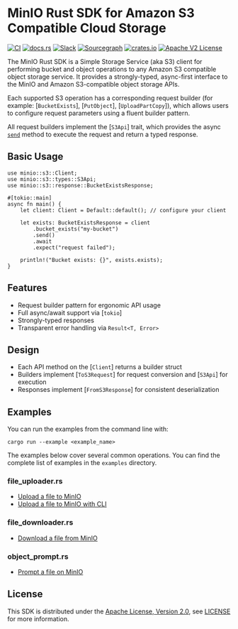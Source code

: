 # MinIO Rust SDK for Amazon S3 Compatible Cloud Storage

[![CI](https://github.com/minio/minio-rs/actions/workflows/rust.yml/badge.svg?branch=master)](https://github.com/minio/minio-rs/actions/workflows/rust.yml)
[![docs.rs](https://docs.rs/minio/badge.svg)](https://docs.rs/minio/latest/minio/)
[![Slack](https://slack.min.io/slack?type=svg)](https://slack.min.io) 
[![Sourcegraph](https://sourcegraph.com/github.com/minio/minio-rs/-/badge.svg)](https://sourcegraph.com/github.com/minio/minio-rs?badge)
[![crates.io](https://img.shields.io/crates/v/minio)](https://crates.io/crates/minio)
[![Apache V2 License](https://img.shields.io/badge/license-Apache%20V2-blue.svg)](https://github.com/minio/minio-rs/blob/master/LICENSE)

The MinIO Rust SDK is a Simple Storage Service (aka S3) client for performing bucket and object operations to any Amazon S3 compatible object storage service.
It provides a strongly-typed, async-first interface to the MinIO and Amazon S3-compatible object storage APIs.

Each supported S3 operation has a corresponding request builder (for example: [`BucketExists`], [`PutObject`], [`UploadPartCopy`]), which allows users to configure request parameters using a fluent builder pattern.

All request builders implement the [`S3Api`] trait, which provides the async [`send`](crate::s3::types::S3Api::send) method to execute the request and return a typed response.


## Basic Usage

```no_run
use minio::s3::Client;
use minio::s3::types::S3Api;
use minio::s3::response::BucketExistsResponse;

#[tokio::main]
async fn main() {
    let client: Client = Default::default(); // configure your client

    let exists: BucketExistsResponse = client
        .bucket_exists("my-bucket")
        .send()
        .await
        .expect("request failed");

    println!("Bucket exists: {}", exists.exists);
}
```

## Features

- Request builder pattern for ergonomic API usage
- Full async/await support via [`tokio`]
- Strongly-typed responses
- Transparent error handling via `Result<T, Error>`


## Design

- Each API method on the [`Client`] returns a builder struct
- Builders implement [`ToS3Request`] for request conversion and [`S3Api`] for execution
- Responses implement [`FromS3Response`] for consistent deserialization


## Examples

You can run the examples from the command line with:

`cargo run --example <example_name>`

The examples below cover several common operations.
You can find the complete list of examples in the `examples` directory.

### file_uploader.rs

* [Upload a file to MinIO](examples/file_uploader.rs)
* [Upload a file to MinIO with CLI](examples/put_object.rs)

### file_downloader.rs

* [Download a file from MinIO](examples/file_downloader.rs)

### object_prompt.rs 

* [Prompt a file on MinIO](examples/object_prompt.rs)


## License
This SDK is distributed under the [Apache License, Version 2.0](https://www.apache.org/licenses/LICENSE-2.0), see [LICENSE](https://github.com/minio/minio-rs/blob/master/LICENSE) for more information.
